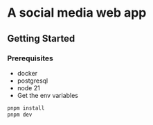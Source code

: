 # A social media web app

## Getting Started

### Prerequisites

- docker
- postgresql
- node 21
- Get the env variables

```bash
pnpm install
pnpm dev
```
